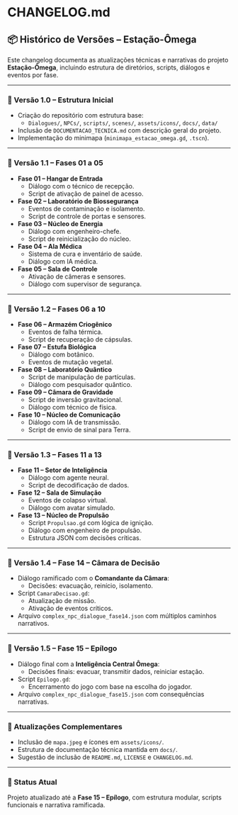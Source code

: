 # CHANGELOG.md

## 📦 Histórico de Versões – Estação-Ômega

Este changelog documenta as atualizações técnicas e narrativas do projeto **Estação-Ômega**, incluindo estrutura de diretórios, scripts, diálogos e eventos por fase.

---

### 🔖 Versão 1.0 – Estrutura Inicial

- Criação do repositório com estrutura base:
  - `Dialogues/`, `NPCs/`, `scripts/`, `scenes/`, `assets/icons/`, `docs/`, `data/`
- Inclusão de `DOCUMENTACAO_TECNICA.md` com descrição geral do projeto.
- Implementação do minimapa (`minimapa_estacao_omega.gd`, `.tscn`).

---

### 🔖 Versão 1.1 – Fases 01 a 05

- **Fase 01 – Hangar de Entrada**
  - Diálogo com o técnico de recepção.
  - Script de ativação de painel de acesso.
- **Fase 02 – Laboratório de Biossegurança**
  - Eventos de contaminação e isolamento.
  - Script de controle de portas e sensores.
- **Fase 03 – Núcleo de Energia**
  - Diálogo com engenheiro-chefe.
  - Script de reinicialização do núcleo.
- **Fase 04 – Ala Médica**
  - Sistema de cura e inventário de saúde.
  - Diálogo com IA médica.
- **Fase 05 – Sala de Controle**
  - Ativação de câmeras e sensores.
  - Diálogo com supervisor de segurança.

---

### 🔖 Versão 1.2 – Fases 06 a 10

- **Fase 06 – Armazém Criogênico**
  - Eventos de falha térmica.
  - Script de recuperação de cápsulas.
- **Fase 07 – Estufa Biológica**
  - Diálogo com botânico.
  - Eventos de mutação vegetal.
- **Fase 08 – Laboratório Quântico**
  - Script de manipulação de partículas.
  - Diálogo com pesquisador quântico.
- **Fase 09 – Câmara de Gravidade**
  - Script de inversão gravitacional.
  - Diálogo com técnico de física.
- **Fase 10 – Núcleo de Comunicação**
  - Diálogo com IA de transmissão.
  - Script de envio de sinal para Terra.

---

### 🔖 Versão 1.3 – Fases 11 a 13

- **Fase 11 – Setor de Inteligência**
  - Diálogo com agente neural.
  - Script de decodificação de dados.
- **Fase 12 – Sala de Simulação**
  - Eventos de colapso virtual.
  - Diálogo com avatar simulado.
- **Fase 13 – Núcleo de Propulsão**
  - Script `Propulsao.gd` com lógica de ignição.
  - Diálogo com engenheiro de propulsão.
  - Estrutura JSON com decisões críticas.

---

### 🔖 Versão 1.4 – Fase 14 – Câmara de Decisão

- Diálogo ramificado com o **Comandante da Câmara**:
  - Decisões: evacuação, reinício, isolamento.
- Script `CamaraDecisao.gd`:
  - Atualização de missão.
  - Ativação de eventos críticos.
- Arquivo `complex_npc_dialogue_fase14.json` com múltiplos caminhos narrativos.

---

### 🔖 Versão 1.5 – Fase 15 – Epílogo

- Diálogo final com a **Inteligência Central Ômega**:
  - Decisões finais: evacuar, transmitir dados, reiniciar estação.
- Script `Epilogo.gd`:
  - Encerramento do jogo com base na escolha do jogador.
- Arquivo `complex_npc_dialogue_fase15.json` com consequências narrativas.

---

### 📁 Atualizações Complementares

- Inclusão de `mapa.jpeg` e ícones em `assets/icons/`.
- Estrutura de documentação técnica mantida em `docs/`.
- Sugestão de inclusão de `README.md`, `LICENSE` e `CHANGELOG.md`.

---

### 📌 Status Atual

Projeto atualizado até a **Fase 15 – Epílogo**, com estrutura modular, scripts funcionais e narrativa ramificada.
